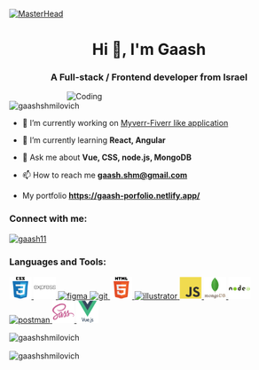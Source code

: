 [![MasterHead](https://i.pinimg.com/originals/17/5e/da/175eda03beec29af20dfc40a38e5ac68.jpg)](https://github.com/GaashShmilovich)

<h1 align="center">Hi 👋, I'm Gaash</h1>
<h3 align="center">A Full-stack / Frontend developer from Israel</h3>
<img align="right" alt="Coding" width="400" src="https://giphy.com/embed/qgQUggAC3Pfv687qPC"
">


<p align="left"> <img src="https://komarev.com/ghpvc/?username=gaashshmilovich&label=Profile%20views&color=0e75b6&style=flat" alt="gaashshmilovich" /> </p>

- 🔭 I’m currently working on [Myverr-Fiverr like application](https://myverr.onrender.com/#/)

- 🌱 I’m currently learning **React, Angular**

- 💬 Ask me about **Vue, CSS, node.js, MongoDB**

- 📫 How to reach me **gaash.shm@gmail.com**

- My portfolio **https://gaash-porfolio.netlify.app/**

<h3 align="left">Connect with me:</h3>
<p align="left">
<a href="https://instagram.com/gaash11" target="blank"><img align="center" src="https://raw.githubusercontent.com/rahuldkjain/github-profile-readme-generator/master/src/images/icons/Social/instagram.svg" alt="gaash11" height="30" width="40" /></a>
</p>

<h3 align="left">Languages and Tools:</h3>
<p align="left"> <a href="https://www.w3schools.com/css/" target="_blank" rel="noreferrer"> <img src="https://raw.githubusercontent.com/devicons/devicon/master/icons/css3/css3-original-wordmark.svg" alt="css3" width="40" height="40"/> </a> <a href="https://expressjs.com" target="_blank" rel="noreferrer"> <img src="https://raw.githubusercontent.com/devicons/devicon/master/icons/express/express-original-wordmark.svg" alt="express" width="40" height="40"/> </a> <a href="https://www.figma.com/" target="_blank" rel="noreferrer"> <img src="https://www.vectorlogo.zone/logos/figma/figma-icon.svg" alt="figma" width="40" height="40"/> </a> <a href="https://git-scm.com/" target="_blank" rel="noreferrer"> <img src="https://www.vectorlogo.zone/logos/git-scm/git-scm-icon.svg" alt="git" width="40" height="40"/> </a> <a href="https://www.w3.org/html/" target="_blank" rel="noreferrer"> <img src="https://raw.githubusercontent.com/devicons/devicon/master/icons/html5/html5-original-wordmark.svg" alt="html5" width="40" height="40"/> </a> <a href="https://www.adobe.com/in/products/illustrator.html" target="_blank" rel="noreferrer"> <img src="https://www.vectorlogo.zone/logos/adobe_illustrator/adobe_illustrator-icon.svg" alt="illustrator" width="40" height="40"/> </a> <a href="https://developer.mozilla.org/en-US/docs/Web/JavaScript" target="_blank" rel="noreferrer"> <img src="https://raw.githubusercontent.com/devicons/devicon/master/icons/javascript/javascript-original.svg" alt="javascript" width="40" height="40"/> </a> <a href="https://www.mongodb.com/" target="_blank" rel="noreferrer"> <img src="https://raw.githubusercontent.com/devicons/devicon/master/icons/mongodb/mongodb-original-wordmark.svg" alt="mongodb" width="40" height="40"/> </a> <a href="https://nodejs.org" target="_blank" rel="noreferrer"> <img src="https://raw.githubusercontent.com/devicons/devicon/master/icons/nodejs/nodejs-original-wordmark.svg" alt="nodejs" width="40" height="40"/> </a> <a href="https://postman.com" target="_blank" rel="noreferrer"> <img src="https://www.vectorlogo.zone/logos/getpostman/getpostman-icon.svg" alt="postman" width="40" height="40"/> </a> <a href="https://sass-lang.com" target="_blank" rel="noreferrer"> <img src="https://raw.githubusercontent.com/devicons/devicon/master/icons/sass/sass-original.svg" alt="sass" width="40" height="40"/> </a> <a href="https://vuejs.org/" target="_blank" rel="noreferrer"> <img src="https://raw.githubusercontent.com/devicons/devicon/master/icons/vuejs/vuejs-original-wordmark.svg" alt="vuejs" width="40" height="40"/> </a> </p>

<p><img align="center" src="https://github-readme-stats.vercel.app/api/top-langs?username=gaashshmilovich&show_icons=true&locale=en&layout=compact" alt="gaashshmilovich" /></p>

<p><img align="center" src="https://github-readme-streak-stats.herokuapp.com/?user=gaashshmilovich&" alt="gaashshmilovich" /></p>
